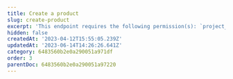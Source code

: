 ```yaml
---
title: Create a product
slug: create-product
excerpt: 'This endpoint requires the following permission(s): `project_configuration:products:read_write`.'
hidden: false
createdAt: '2023-04-12T15:55:05.239Z'
updatedAt: '2023-06-14T14:26:26.641Z'
category: 6483560b2e0a290051a971df
order: 3
parentDoc: 6483560b2e0a290051a97220
---
```

